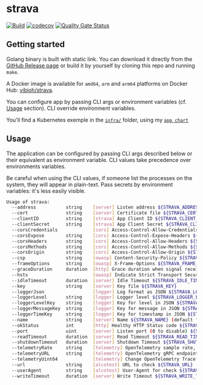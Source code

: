 # strava

[![Build](https://github.com/ViBiOh/strava/workflows/Build/badge.svg)](https://github.com/ViBiOh/strava/actions)
[![codecov](https://codecov.io/gh/ViBiOh/strava/branch/main/graph/badge.svg)](https://codecov.io/gh/ViBiOh/strava)
[![Quality Gate Status](https://sonarcloud.io/api/project_badges/measure?project=ViBiOh_strava&metric=alert_status)](https://sonarcloud.io/dashboard?id=ViBiOh_strava)

## Getting started

Golang binary is built with static link. You can download it directly from the [GitHub Release page](https://github.com/ViBiOh/strava/releases) or build it by yourself by cloning this repo and running `make`.

A Docker image is available for `amd64`, `arm` and `arm64` platforms on Docker Hub: [vibioh/strava](https://hub.docker.com/r/vibioh/strava/tags).

You can configure app by passing CLI args or environment variables (cf. [Usage](#usage) section). CLI override environment variables.

You'll find a Kubernetes exemple in the [`infra/`](infra) folder, using my [`app chart`](https://github.com/ViBiOh/charts/tree/main/app)

## Usage

The application can be configured by passing CLI args described below or their equivalent as environment variable. CLI values take precedence over environments variables.

Be careful when using the CLI values, if someone list the processes on the system, they will appear in plain-text. Pass secrets by environment variables: it's less easily visible.

```bash
Usage of strava:
  --address           string    [server] Listen address ${STRAVA_ADDRESS}
  --cert              string    [server] Certificate file ${STRAVA_CERT}
  --clientID          string    [strava] App Client ID ${STRAVA_CLIENT_ID}
  --clientSecret      string    [strava] App Client Secret ${STRAVA_CLIENT_SECRET}
  --corsCredentials             [cors] Access-Control-Allow-Credentials ${STRAVA_CORS_CREDENTIALS} (default false)
  --corsExpose        string    [cors] Access-Control-Expose-Headers ${STRAVA_CORS_EXPOSE}
  --corsHeaders       string    [cors] Access-Control-Allow-Headers ${STRAVA_CORS_HEADERS} (default "Content-Type")
  --corsMethods       string    [cors] Access-Control-Allow-Methods ${STRAVA_CORS_METHODS} (default "GET")
  --corsOrigin        string    [cors] Access-Control-Allow-Origin ${STRAVA_CORS_ORIGIN} (default "*")
  --csp               string    [owasp] Content-Security-Policy ${STRAVA_CSP} (default "default-src 'self'; base-uri 'self'; script-src 'self' 'unsafe-inline' unpkg.com/leaflet@1.9.4/dist/; style-src 'self' 'httputils-nonce' unpkg.com/leaflet@1.9.4/dist/; img-src 'self' data: unpkg.com/leaflet@1.9.4/dist/images/ a.tile.openstreetmap.org b.tile.openstreetmap.org c.tile.openstreetmap.org")
  --frameOptions      string    [owasp] X-Frame-Options ${STRAVA_FRAME_OPTIONS} (default "deny")
  --graceDuration     duration  [http] Grace duration when signal received ${STRAVA_GRACE_DURATION} (default 30s)
  --hsts                        [owasp] Indicate Strict Transport Security ${STRAVA_HSTS} (default true)
  --idleTimeout       duration  [server] Idle Timeout ${STRAVA_IDLE_TIMEOUT} (default 2m0s)
  --key               string    [server] Key file ${STRAVA_KEY}
  --loggerJson                  [logger] Log format as JSON ${STRAVA_LOGGER_JSON} (default false)
  --loggerLevel       string    [logger] Logger level ${STRAVA_LOGGER_LEVEL} (default "INFO")
  --loggerLevelKey    string    [logger] Key for level in JSON ${STRAVA_LOGGER_LEVEL_KEY} (default "level")
  --loggerMessageKey  string    [logger] Key for message in JSON ${STRAVA_LOGGER_MESSAGE_KEY} (default "msg")
  --loggerTimeKey     string    [logger] Key for timestamp in JSON ${STRAVA_LOGGER_TIME_KEY} (default "time")
  --name              string    [server] Name ${STRAVA_NAME} (default "http")
  --okStatus          int       [http] Healthy HTTP Status code ${STRAVA_OK_STATUS} (default 204)
  --port              uint      [server] Listen port (0 to disable) ${STRAVA_PORT} (default 1080)
  --readTimeout       duration  [server] Read Timeout ${STRAVA_READ_TIMEOUT} (default 5s)
  --shutdownTimeout   duration  [server] Shutdown Timeout ${STRAVA_SHUTDOWN_TIMEOUT} (default 10s)
  --telemetryRate     string    [telemetry] OpenTelemetry sample rate, 'always', 'never' or a float value ${STRAVA_TELEMETRY_RATE} (default "always")
  --telemetryURL      string    [telemetry] OpenTelemetry gRPC endpoint (e.g. otel-exporter:4317) ${STRAVA_TELEMETRY_URL}
  --telemetryUint64             [telemetry] Change OpenTelemetry Trace ID format to an unsigned int 64 ${STRAVA_TELEMETRY_UINT64} (default true)
  --url               string    [alcotest] URL to check ${STRAVA_URL}
  --userAgent         string    [alcotest] User-Agent for check ${STRAVA_USER_AGENT} (default "Alcotest")
  --writeTimeout      duration  [server] Write Timeout ${STRAVA_WRITE_TIMEOUT} (default 10s)
```
